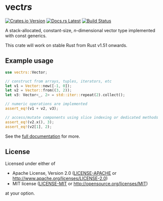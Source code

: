 # vect*rs*

[![Crates.io Version](https://img.shields.io/crates/v/vectrs.svg)](https://crates.io/crates/vectrs)
[![Docs.rs Latest](https://img.shields.io/badge/docs.rs-latest-blue.svg)](https://docs.rs/vectrs)
[![Build Status](https://img.shields.io/github/workflow/status/rossmacarthur/vectrs/build/master)](https://github.com/rossmacarthur/vectrs/actions?query=workflow%3Abuild)

A stack-allocated, constant-size, *n*-dimensional vector type implemented with
const generics.

This crate will work on stable Rust from Rust v1.51 onwards.

## Example usage

```rust
use vectrs::Vector;

// construct from arrays, tuples, iterators, etc
let v1 = Vector::new([-1, 0]);
let v2 = Vector::from((3, 2));
let v3: Vector<_, 2> = std::iter::repeat(2).collect();

// numeric operations are implemented
assert_eq!(v1 + v2, v3);

// access/mutate components using slice indexing or dedicated methods
assert_eq!(v2.x(), 3);
assert_eq!(v2[1], 2);
```

See the [full documentation](https://docs.rs/vectrs) for more.

## License

Licensed under either of

- Apache License, Version 2.0 ([LICENSE-APACHE](LICENSE-APACHE) or
  http://www.apache.org/licenses/LICENSE-2.0)
- MIT license ([LICENSE-MIT](LICENSE-MIT) or http://opensource.org/licenses/MIT)

at your option.
